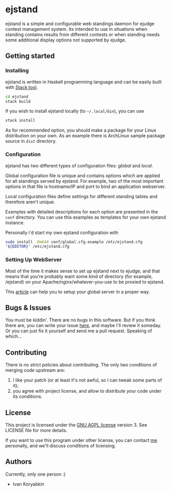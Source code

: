 # ejstand

ejstand is a simple and configurable web standings daemon for ejudge contest
management system. Its intended to use in situations when standing contains
results from different contests or when standing needs some additional display
options not supported by ejudge.

## Getting started

### Installing

ejstand is written in Haskell programming language and can be easily
built with [Stack tool](https://www.haskellstack.org/).

```bash
cd ejstand
stack build
```

If you wish to install ejstand locally (to `~/.local/bin`), you can use 
```bash
stack install
```

As for recommended option, you should make a package for your Linux
distribution on your own. As an example there is ArchLinux sample package
source in `dist` directory.

### Configuration

ejstand has two different types of configuration files: _global_ and _local_.

Global configuration file is unique and contains options which are applied for
all standings served by ejstand. For example, two of the most important options
in that file is hostname/IP and port to bind an application webserver.

Local configuration files define settings for different standing tables and
therefore aren't unique.

Examples with detailed descriptions for each option are presented in the
`conf` directory. You can use this examples as templates for your own ejstand
instance.

Personally i'd start my own ejstand configuration with
```bash
sudo install -Dm644 conf/global.cfg.example /etc/ejstand.cfg
"${EDITOR}" /etc/ejstand.cfg
```

### Setting Up WebServer

Most of the time it makes sense to set up ejstand next to ejudge, and that means
that you're probably want some kind of directory (for example, /ejstand) on
your Apache/nginx/whatever-you-use to be proxied to ejstand.

This [article](https://www.nginx.com/resources/wiki/start/topics/examples/likeapache/)
can help you to setup your global server in a proper way.

## Bugs & Issues

You must be kiddin'. There are no bugs in this software. But if you think there
are, you can write your issue [here](https://apathism.net/git/apathism/ejstand/issues),
and maybe I'll review it someday. Or you can just fix it yourself and send me a pull
request. Speaking of which...

## Contributing

There is no strict policies about contributing. The only two conditions of merging
code upstream are:
1. I like your patch (or at least it's not awful, so I can tweak some parts of
   it);
2. you agree with project license, and allow to distribute your code under its
   conditions.

## License

This project is licensed under the
[GNU AGPL license](https://www.gnu.org/licenses/agpl-3.0.en.html) version 3.
See LICENSE file for more details.

If you want to use this program under other license, you can contact
[me](https://apathism.net/contacts) personally, and we'll discuss conditions
of licensing.

## Authors

Currently, only one person :)

* Ivan Koryabkin